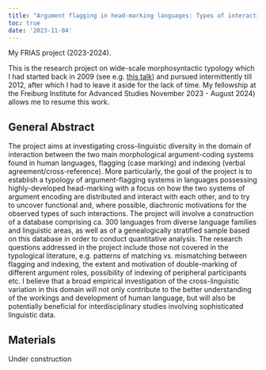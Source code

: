 ```yaml
---
title: "Argument flagging in head-marking languages: Types of interaction between argument-coding systems"
toc: true
date: '2023-11-04'
---
```


My FRIAS project (2023-2024).

<!--more-->

This is the research project on wide-scale morphosyntactic typology which I had started back in 2009 (see e.g. [this talk](https://peterarkadiev.github.io/talks/Arkadiev2010_case_n_headmarking_leipzig.pdf)) and pursued intermittently till 2012, after which I had to leave it aside for the lack of time. My fellowship at the Freiburg Institute for Advanced Studies November 2023 - August 2024) allows me to resume this work.

## General Abstract


The project aims at investigating cross-linguistic diversity in the domain of interaction between the two main morphological argument-coding systems found in human languages, flagging (case marking) and indexing (verbal agreement/cross-reference). More particularly, the goal of the project is to establish a typology of argument-flagging systems in languages possessing highly-developed head-marking with a focus on how the two systems of argument encoding are distributed and interact with each other, and to try to uncover functional and, where possible, diachronic motivations for the observed types of such interactions. The project will involve a construction of a database comprising ca. 300 languages from diverse language families and linguistic areas, as well as of a genealogically stratified sample based on this database in order to conduct quantitative analysis. The research questions addressed in the project include those not covered in the typological literature, e.g. patterns of matching vs. mismatching between flagging and indexing, the extent and motivation of double-marking of different argument roles, possibility of indexing of peripheral participants etc. I believe that a broad empirical investigation of the cross-linguistic variation in this domain will not only contribute to the better understanding of the workings and development of human language, but will also be potentially beneficial for interdisciplinary studies involving sophisticated linguistic data.


## Materials

Under construction